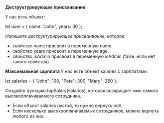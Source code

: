 **Деструктурирующее присваивание**

У нас есть объект:

let user = {
name: "John",
years: 30
};

_Напишите деструктурирующее присваивание, которое:_

* свойство name присвоит в переменную name.
* свойство years присвоит в переменную age.
* свойство isAdmin присвоит в переменную isAdmin (false, если нет такого свойства)



**Максимальная зарплата**
У нас есть объект salaries с зарплатами:

let salaries = {
"John": 100,
"Pete": 300,
"Mary": 250
};

Создайте функцию topSalary(salaries), которая возвращает имя самого высокооплачиваемого сотрудника.
* Если объект salaries пустой, то нужно вернуть null.
* Если несколько высокооплачиваемых сотрудников, можно вернуть любого из них.


